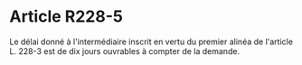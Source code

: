 # Article R228-5

Le délai donné à l'intermédiaire inscrit en vertu du premier alinéa de l'article L. 228-3 est de dix jours ouvrables à compter de la demande.
